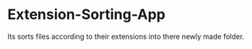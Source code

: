 # Extension-Sorting-App
Its sorts files according to their extensions into there newly made folder.
